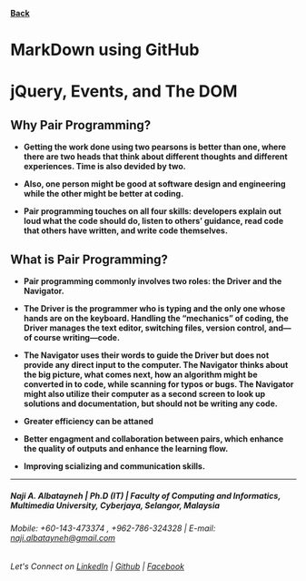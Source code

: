 [**Back**](https://naji-albatayneh.github.io/reading-notes)

# MarkDown using GitHub

# jQuery, Events, and The DOM

## Why Pair Programming?

- **Getting the work done using two pearsons is better than one, where there are two heads that think about different thoughts and different experiences. Time is also devided by two.**

- **Also, one person might be good at software design and engineering while the other might be better at coding.**

- **Pair programming touches on all four skills: developers explain out loud what the code should do, listen to others’ guidance, read code that others have written, and write code themselves.**

## What is Pair Programming?

- **Pair programming commonly involves two roles: the Driver and the Navigator.**

- **The Driver is the programmer who is typing and the only one whose hands are on the keyboard. Handling the “mechanics” of coding, the Driver manages the text editor, switching files, version control, and—of course writing—code.** 

- **The Navigator uses their words to guide the Driver but does not provide any direct input to the computer. The Navigator thinks about the big picture, what comes next, how an algorithm might be converted in to code, while scanning for typos or bugs. The Navigator might also utilize their computer as a second screen to look up solutions and documentation, but should not be writing any code.**

- **Greater efficiency can be attaned**

- **Better engagment and collaboration between pairs, which enhance the quality of outputs and enhance the learning flow.**

- **Improving scializing and communication skills.**

________________________________________________________
##### Naji A. Albatayneh | Ph.D (IT) | Faculty of Computing and Informatics, Multimedia University, Cyberjaya, Selangor, Malaysia

###### Mobile: +60-143-473374 , +962-786-324328 | E-mail: naji.albatayneh@gmail.com

###### Let's Connect on [LinkedIn](https://www.linkedin.com/in/naji-a-albatayneh/) | [Github](https://github.com/naji-albatayneh) | [Facebook](https://web.facebook.com/naji.albatayneh/)
